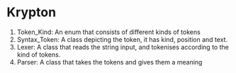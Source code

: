 # Krypton

1. Token_Kind: An enum that consists of different kinds of tokens
2. Syntax_Token: A class depicting the token, it has kind, position and text.
3. Lexer: A class that reads the string input, and tokenises according to the kind of tokens.
4. Parser: A class that takes the tokens and gives them a meaning